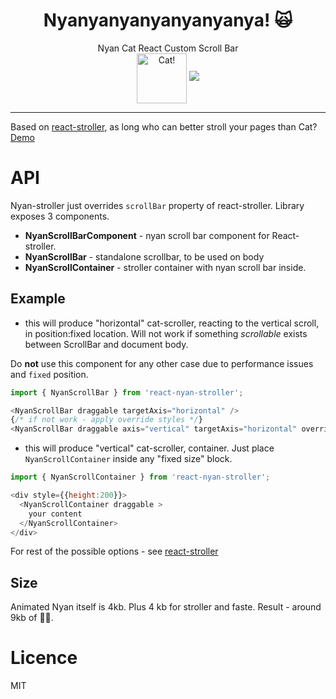 <div align="center">
  <h1>Nyanyanyanyanyanyanya! 🙀</h1>
  Nyan Cat React Custom Scroll Bar
  <br/>
  <img src="./asserts/cat.gif" alt="Cat!" height="80" align="center"/>
  
  <a href="https://www.npmjs.com/package/react-nyan-stroller">
   <img src="https://img.shields.io/npm/v/react-nyan-stroller.svg?style=flat-square" />
  </a>
  
  <br/>  
</div>  

-----
Based on [react-stroller](https://github.com/theKashey/react-stroller), as long who can better stroll your pages than Cat?
[Demo](https://codesandbox.io/s/mm5xq5kv5y) 

# API
Nyan-stroller just overrides `scrollBar` property of react-stroller. Library exposes 3 components.

* __NyanScrollBarComponent__ - nyan scroll bar component for React-stroller.
* __NyanScrollBar__ - standalone scrollbar, to be used on body
* __NyanScrollContainer__ - stroller container with nyan scroll bar inside.

## Example

- this will produce "horizontal" cat-scroller, reacting to the vertical scroll, in position:fixed location.
Will not work if something _scrollable_ exists between ScrollBar and document body.

Do __not__ use this component for any other case due to performance issues and `fixed` position.
```js
import { NyanScrollBar } from 'react-nyan-stroller';

<NyanScrollBar draggable targetAxis="horizontal" />
{/* if not work - apply override styles */}
<NyanScrollBar draggable axis="vertical" targetAxis="horizontal" overrideLocation="fixed"  />
``` 

- this will produce "vertical" cat-scroller, container. Just place `NyanScrollContainer` inside any "fixed size" block. 
```js
import { NyanScrollContainer } from 'react-nyan-stroller';

<div style={{height:200}}>
  <NyanScrollContainer draggable >
    your content
  </NyanScrollContainer>
</div>
```

For rest of the possible options - see [react-stroller](https://github.com/theKashey/react-stroller)  

## Size
 Animated Nyan itself is 4kb. Plus 4 kb for stroller and faste. Result - around 9kb of 🌈🙀.
  
# Licence 
MIT
